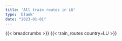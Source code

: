 ```yaml
---
title: 'All train routes in LU'
type: 'blank'
date: "2023-01-01"
---
```


{{< breadcrumbs >}}
{{< train_routes country=LU >}}
